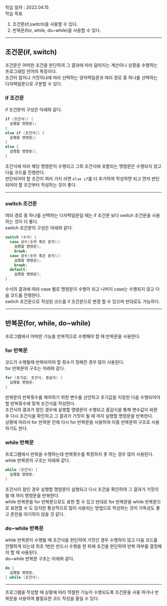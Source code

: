 학습 일자 : 2022.04.15  
학습 목표

1. 조건문(if,switch)을 사용할 수 있다.
2. 반복문(for, while, do~while)을 사용할 수 있다.

---

## 조건문(if, switch)

조건문은 어떠한 조건을 판단하여 그 결과에 따라 달라지는 계산이나 상황을 수행하는 프로그래밍 언어의 특징이다.  
조건이 참이냐 거짓이냐에 따라 선택하는 양자택일문과 여러 경로 중 하나를 선택하는 다자택일문으로 구분할 수 있다.

### if 조건문

if 조건문의 구성은 아래와 같다.

```c
if (조건식1) {
  실행할 명령문1;
}
else if (조건식2) {
  실행할 명령문2;
}
else {
  실행할 명령문3;
}
```

조건식에 따라 해당 명령문이 수행되고 그외 조건식에 포함되는 명령문은 수행되지 않고 다음 코드를 진행한다.  
판단되어야 할 조건이 여러 가지 라면 `else if`를 더 추가하여 작성하면 되고 먼저 판단되어야 할 조건부터 작성하는 것이 좋다.

---

### switch 조건문

여러 경로 중 하나를 선택하는 다자택일문일 때는 if 조건문 보다 switch 조건문을 사용하는 것이 더 좋다.  
switch 조건문의 구성은 아래와 같다.

```c
switch (수식) {
  case 상수(숫자 혹은 문자)1:
    실행할 명령문1;
    break;
  case 상수(숫자 혹은 문자)2:
    실행할 명령문2;
    break;
  default:
    실행할 명령문3;
}
```

수식의 결과에 따라 case 별로 명령문이 수행이 되고 나머지 case는 수행되지 않고 다음 코드를 진행한다.  
switch 조건문으로 작성된 코드를 if 조건문으로 변경 할 수 있으며 반대로도 가능하다.

---

## 반복문(for, while, do~while)

프로그램에서 어떠한 기능을 반복적으로 수행해야 할 때 반복문을 사용한다.

### for 반복문

코드가 수행될때 반복되어야 할 횟수가 정해진 경우 많이 사용된다.  
for 반복문의 구조는 아래와 같다.

```c
for (초기값; 조건식; 증감식) {
  실행할 명령문;
}
```

반복문의 반복횟수를 제어하기 위한 변수를 선언하고 초기값을 지정한 다음 수행되어야 할 반복횟수에 맞게 조건식을 작성한다.  
조건식의 결과가 참인 경우에 실행할 명령문이 수행되고 증감식을 통해 변수값이 바뀐 후 다시 조건식을 확인하고 그 결과가 거짓이 될 때 까지 실행할 명령문을 반복한다.  
상황에 따라서 for 반복문 안에 다시 for 반복문을 사용하여 이중 반복문의 구조로 사용하기도 한다.

### while 반복문

프로그램에서 반복을 수행하는데 반복횟수를 특정하지 못 하는 경우 많이 사용된다.  
while 반복문의 구조는 아래와 같다.

```c
while (조건식) {
  실행할 명령문;
}
```

조건식이 참인 경우 실행할 명령문이 실행되고 다시 조건을 확인하여 그 결과가 거짓이 될 때 까지 명령문을 반복한다.  
while 반복문을 for 반복문으로도 표현 할 수 있고 반대로 for 반복문을 while 반복문으로 표현할 수 도 있지만 통상적으로 많이 사용되는 방법으로 작성하는 것이 가독성도 좋고 혼란을 야기하지 않을 것 같다.

### do~while 반복문

while 반복문이 수행될 때 조건식을 판단하여 거짓인 경우 수행하지 않고 다음 코드를 진행하게 되는데 최초 1번은 반드시 수행을 한 뒤에 조건을 판단하여 반복 여부를 결정해야 할 때 사용된다.  
do~while 반복문 구조는 아래와 같다.

```c
do {
  실행할 명령문;
} while (조건식);
```

---

프로그램을 작성할 때 상황에 따라 적절한 기능이 수행되도록 조건문을 사용 하거나 반복문을 사용하여 불필요한 코드 작성을 줄일 수 있다.

